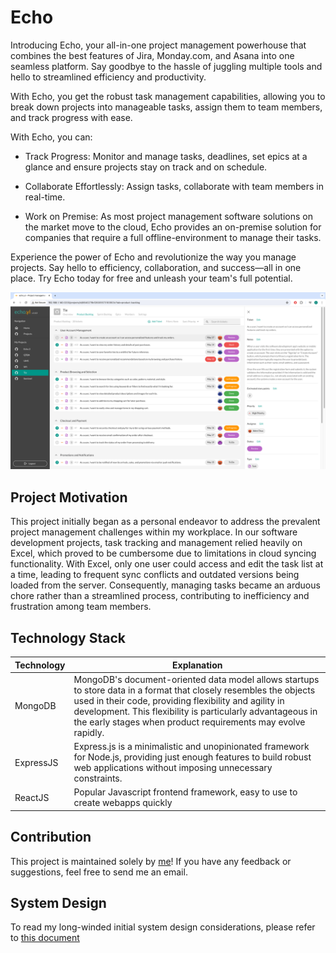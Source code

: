# Echo

Introducing Echo, your all-in-one project management powerhouse that combines the best features of Jira, Monday.com, and Asana into one seamless platform. Say goodbye to the hassle of juggling multiple tools and hello to streamlined efficiency and productivity.

With Echo, you get the robust task management capabilities, allowing you to break down projects into manageable tasks, assign them to team members, and track progress with ease.

With Echo, you can:

- Track Progress: Monitor and manage tasks, deadlines, set epics at a glance and ensure projects stay on track and on schedule.

- Collaborate Effortlessly: Assign tasks, collaborate with team members in real-time.

- Work on Premise: As most project management software solutions on the market move to the cloud, Echo provides an on-premise solution for companies that require a full offline-environment to manage their tasks.

Experience the power of Echo and revolutionize the way you manage projects. Say hello to efficiency, collaboration, and success—all in one place. Try Echo today for free and unleash your team's full potential.

![app splash](./assets/app_example.png)

## Project Motivation

This project initially began as a personal endeavor to address the prevalent project management challenges within my workplace. In our software development projects, task tracking and management relied heavily on Excel, which proved to be cumbersome due to limitations in cloud syncing functionality. With Excel, only one user could access and edit the task list at a time, leading to frequent sync conflicts and outdated versions being loaded from the server. Consequently, managing tasks became an arduous chore rather than a streamlined process, contributing to inefficiency and frustration among team members.

## Technology Stack

| Technology | Explanation                                                                                                                                                                                                                                                                                               |
| ---------- | --------------------------------------------------------------------------------------------------------------------------------------------------------------------------------------------------------------------------------------------------------------------------------------------------------- |
| MongoDB    | MongoDB's document-oriented data model allows startups to store data in a format that closely resembles the objects used in their code, providing flexibility and agility in development. This flexibility is particularly advantageous in the early stages when product requirements may evolve rapidly. |
| ExpressJS  | Express.js is a minimalistic and unopinionated framework for Node.js, providing just enough features to build robust web applications without imposing unnecessary constraints.                                                                                                                           |
| ReactJS    | Popular Javascript frontend framework, easy to use to create webapps quickly                                                                                                                                                                                                                              |

## Contribution

This project is maintained solely by [me](https://github.com/adenchua)! If you have any feedback or suggestions, feel free to send me an email.

## System Design

To read my long-winded initial system design considerations, please refer to [this document](SYSTEM-DESIGN.md)
